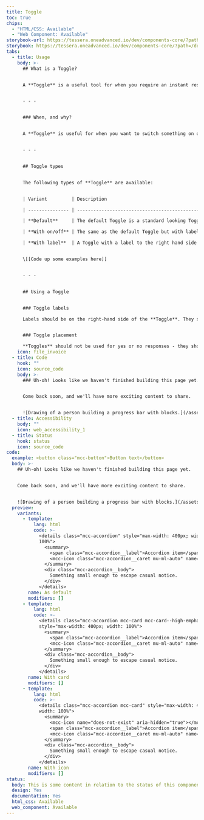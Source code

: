 ```yaml
---
title: Toggle
toc: true
chips:
  - "HTML/CSS: Available"
  - "Web Component: Available"
storybook-url: https://tessera.oneadvanced.io/dev/components-core/?path=/docs/html-button--as-default
storybook: https://tessera.oneadvanced.io/dev/components-core/?path=/docs/html-accordion--as-default
tabs:
  - title: Usage
    body: >-
      ## What is a Toggle?


      A **Toggle** is a useful tool for when you require an instant response or to turn different settings on/off.


      - - -


      ### When, and why?


      A **Toggle** is useful for when you want to switch something on or off in a given context. For example, in Clear Review, we use a **Toggle** to turn on 'Giving Feedback anonymously' when a user is giving Feedback.


      - - -


      ## Toggle types


      The following types of **Toggle** are available:


      | Variant         | Description                                                                                                      |

      | --------------- | ---------------------------------------------------------------------------------------------------------------- |

      | **Default**     | The default Toggle is a standard looking Toggle that is grey when toggled 'off' and green when toggled 'on' |

      | **With on/off** | The same as the default Toggle but with labels for when it is toggled 'on' and 'off'                            |

      | **With label**  | A Toggle with a label to the right hand side                                                                                  |


      \[[Code up some examples here]]


      - - -


      ## Using a Toggle


      ### Toggle labels

      Labels should be on the right-hand side of the **Toggle**. They should also be in sentence case and both the **Toggle** and the label should be contained within the same columns.


      ### Toggle placement

      **Toggles** should not be used for yes or no responses - they should only be used for turning things on or off. If you want a yes or no response, you should consider something like a [**Select**](/forms/selector) or [**Radio button**]
    icon: file_invoice
  - title: Code
    hook: ""
    icon: source_code
    body: >-
      ### Uh-oh! Looks like we haven't finished building this page yet.


      Come back soon, and we'll have more exciting content to share.


      ![Drawing of a person building a progress bar with blocks.](/assets/img/downloading.svg "Just a few more pieces to go before it is ready...")
  - title: Accessibility
    body: ""
    icon: web_accessibility_1
  - title: Status
    hook: status
    icon: source_code
code:
  example: <button class="mcc-button">Button text</button>
  body: >-
    ## Uh-oh! Looks like we haven't finished building this page yet.


    Come back soon, and we'll have more exciting content to share.


    ![Drawing of a person building a progress bar with blocks.](/assets/img/downloading.svg "Just a few more pieces to go before it is ready...")
  preview:
    variants:
      - template:
          lang: html
          code: >-
            <details class="mcc-accordion" style="max-width: 400px; width:
            100%">
              <summary>
                <span class="mcc-accordion__label">Accordion item</span>
                <mcc-icon class="mcc-accordion__caret mu-ml-auto" name="angle_down" aria-hidden="true"></mcc-icon>
              </summary>
              <div class="mcc-accordion__body">
                Something small enough to escape casual notice.
              </div>
            </details>
        name: As default
        modifiers: []
      - template:
          lang: html
          code: >-
            <details class="mcc-accordion mcc-card mcc-card--high-emphasis"
            style="max-width: 400px; width: 100%">
              <summary>
                <span class="mcc-accordion__label">Accordion item</span>
                <mcc-icon class="mcc-accordion__caret mu-ml-auto" name="angle_down" aria-hidden="true"></mcc-icon>
              </summary>
              <div class="mcc-accordion__body">
                Something small enough to escape casual notice.
              </div>
            </details>
        name: With card
        modifiers: []
      - template:
          lang: html
          code: >-
            <details class="mcc-accordion mcc-card" style="max-width: 400px;
            width: 100%">
              <summary>
                <mcc-icon name="does-not-exist" aria-hidden="true"></mcc-icon>
                <span class="mcc-accordion__label">Accordion item</span>
                <mcc-icon class="mcc-accordion__caret mu-ml-auto" name="angle_down" aria-hidden="true"></mcc-icon>
              </summary>
              <div class="mcc-accordion__body">
                Something small enough to escape casual notice.
              </div>
            </details>
        name: With icon
        modifiers: []
status:
  body: This is some content in relation to the status of this component.
  design: Yes
  documentation: Yes
  html_css: Available
  web_component: Available
---
```

